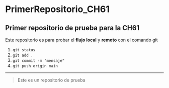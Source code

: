 # PrimerRepositorio_CH61
## Primer repositorio de prueba para la CH61

Este repositorio es para probar el **flujo local** y **remoto** con el comando git

1. `git status`
2. `git add .`
3. `git commit -m "mensaje"`
4. `git push origin main`

----

> Este es un repositorio de prueba